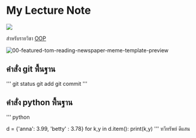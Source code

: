 # My Lecture Note
![](https://cdn.pixabay.com/photo/2018/08/14/13/23/ocean-3605547_640.jpg)

สำหรับรายวิชา [OOP](https://beckham-4567.github.io)

![00-featured-tom-reading-newspaper-meme-template-preview](https://github.com/beckham-4567/beckham-4567.github.io/assets/159878216/1e52bcb1-1ce7-4d99-84aa-96f2a58800b7)


## คำสั่ง git พื้นฐาน
'''
git status
git add
git commit
'''

## คำสั่ง python พื้นฐาน
''' python
  
  d = {'anna': 3.99, 'betty' : 3.78}
  for k,y in d.item():
  print(k,y)
'''
ทวีทรัพย์ ดีแสน

